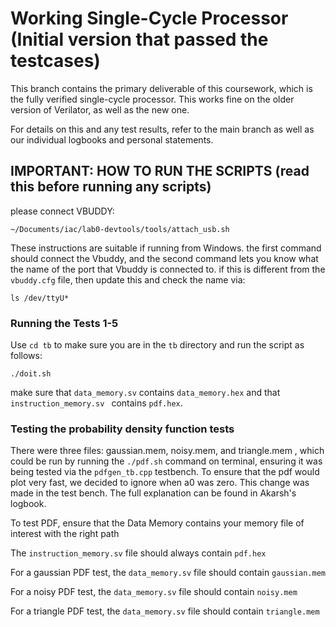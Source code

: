 # Working Single-Cycle Processor (Initial version that passed the testcases)

This branch contains the primary deliverable of this coursework, which is the fully verified single-cycle processor. This works fine on the older version of Verilator, as well as the new one.

For details on this and any test results, refer to the main branch as well as our individual logbooks and personal statements.


## IMPORTANT: HOW TO RUN THE SCRIPTS (read this before running any scripts)

please connect VBUDDY:

```
~/Documents/iac/lab0-devtools/tools/attach_usb.sh
```
These instructions are suitable if running from Windows. the first command should connect the Vbuddy, and the second command lets you know what the name of the port that Vbuddy is connected to. if this is different from the ```vbuddy.cfg``` file, then update this and check the name via: 

```
ls /dev/ttyU*
```

### Running the Tests 1-5

Use ``` cd tb ``` to make sure you are in the ``` tb ``` directory and run the script as follows:

```
./doit.sh
```

make sure that ``` data_memory.sv ``` contains ``` data_memory.hex ``` and that ```instruction_memory.sv ``` contains ```pdf.hex```. 


### Testing the probability density function tests

There were three files: gaussian.mem, noisy.mem, and triangle.mem , which could be run by running the ```./pdf.sh``` command on terminal, ensuring it was being tested via the ```pdfgen_tb.cpp``` testbench. To ensure that the pdf would plot very fast, we decided to ignore when a0 was zero. This change was made in the test bench. The full explanation can be found in Akarsh's logbook.

To test PDF, ensure that the Data Memory contains your memory file of interest with the right path

The ```instruction_memory.sv``` file should always contain ```pdf.hex```

For a gaussian PDF test, the ```data_memory.sv``` file should contain ```gaussian.mem```

For a noisy PDF test, the ```data_memory.sv``` file should contain ```noisy.mem```

For a triangle PDF test, the ```data_memory.sv``` file should contain ```triangle.mem```


